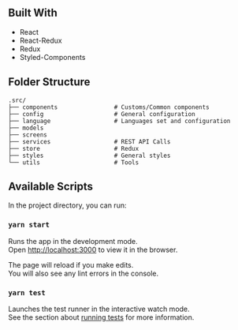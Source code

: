 ## Built With

- React
- React-Redux
- Redux
- Styled-Components

## Folder Structure

    .src/
    ├── components                # Customs/Common components
    ├── config                    # General configuration
    ├── language                  # Languages set and configuration
    ├── models                   
    ├── screens                   
    ├── services                  # REST API Calls
    ├── store                     # Redux
    ├── styles                    # General styles
    └── utils                     # Tools

## Available Scripts

In the project directory, you can run:

### `yarn start`

Runs the app in the development mode.<br />
Open [http://localhost:3000](http://localhost:3000) to view it in the browser.

The page will reload if you make edits.<br />
You will also see any lint errors in the console.

### `yarn test`

Launches the test runner in the interactive watch mode.<br />
See the section about [running tests](https://facebook.github.io/create-react-app/docs/running-tests) for more information.
